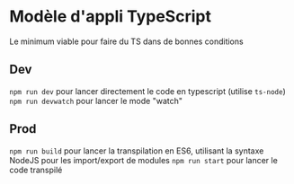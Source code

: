 # Modèle d'appli TypeScript

Le minimum viable pour faire du TS dans de bonnes conditions

## Dev

`npm run dev` pour lancer directement le code en typescript (utilise `ts-node`)
`npm run devwatch` pour lancer le mode "watch"

## Prod

`npm run build` pour lancer la transpilation en ES6, utilisant la syntaxe NodeJS pour les import/export de modules
`npm run start` pour lancer le code transpilé